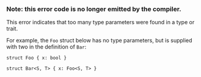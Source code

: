 ### Note: this error code is no longer emitted by the compiler.

This error indicates that too many type parameters were found in a type or
trait.

For example, the `Foo` struct below has no type parameters, but is supplied
with two in the definition of `Bar`:

```compile_fail,E0107
struct Foo { x: bool }

struct Bar<S, T> { x: Foo<S, T> }
```
